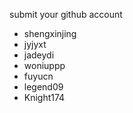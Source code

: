 submit your github account
* shengxinjing
* jyjyxt
* jadeydi
* woniuppp
* fuyucn
* legend09
* Knight174
